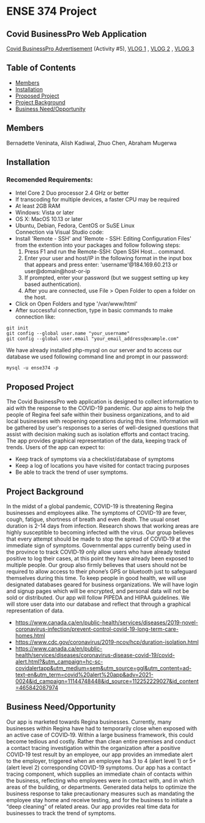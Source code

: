 # ENSE 374 Project
## Covid BusinessPro Web Application
[Covid BusinessPro Advertisement](https://youtu.be/rZd710qD6V8) (Activity #5), 
 [VLOG 1](https://www.youtube.com/watch?v=-A4Cb1X_mj0&feature=youtu.be)
, [VLOG 2](https://youtu.be/RHELajsj6EE)
, [VLOG 3](https://youtu.be/NnM0xuFU-Bk)

## Table of Contents
* [Members](#members)
* [Installation](#installation)
* [Proposed Project](#proposed‐project)
* [Project Background](#project‐background)
* [Business Need/Opportunity](#business‐need/opportunity)

## Members
Bernadette Veninata,
Alish Kadiwal,
Zhuo Chen,
Abraham Mugerwa

## Installation
### Recomended Requirements:
  * Intel Core 2 Duo processor 2.4 GHz or better
  * If transcoding for multiple devices, a faster CPU may be required
  * At least 2GB RAM
  * Windows: Vista or later
  * OS X: MacOS 10.13 or later
  * Ubuntu, Debian, Fedora, CentOS or SuSE Linux  
Connection via Visual Studio code:
  * Install 'Remote - SSH' and 'Remote - SSH: Editing Configuration Files' from the extention into your packages and follow following steps:
    1. Press F1 and run the Remote-SSH: Open SSH Host... command.
    1. Enter your user and host/IP in the following format in the input box that appears and press enter: 'username'@184.169.60.213 or user@domain@host-or-ip
    1. If prompted, enter your password (but we suggest setting up key based authentication).
    1. After you are connected, use File > Open Folder to open a folder on the host.
  * Click on Open Folders and type '/var/www/html'
  * After successful connection, type in basic commands to make connection like:
```
git init
git config --global user.name "your_username"
git config --global user.email "your_email_address@example.com"

```
We have already installed php-mysql on our server and to access our database we used following command line and prompt in our password:
```
mysql -u ense374 -p
```
## Proposed Project
The Covid BusinessPro web application is designed to collect information to aid with the response to the COVID-19 pandemic. Our app aims to help the people of Regina feel safe within their business organizations, and to aid local businesses with reopening operations during this time.  Information will be gathered by user's responses to a series of well-designed questions that assist with decision making such as isolation efforts and contact tracing. The app provides graphical representation of the data, keeping track of trends. Users of the app can expect to:
* Keep track of symptoms via a checklist/database of symptoms
* Keep a log of locations you have visited for contact tracing purposes
* Be able to track the trend of user symptoms.   

## Project Background
In the midst of a global pandemic, COVID-19 is threatening Regina businesses and employees alike. The symptoms of COVID-19 are fever, cough, fatigue, shortness of breath and even death. The usual onset duration is 2-14 days from infection. Research shows that working areas are highly susceptible to becoming infected with the virus. Our group believes that every attempt should be made to stop the spread of COVID‐19 at the immediate sign of symptoms. Governmental apps currently being used in the province to track COVID‐19 only allow users who have already tested positive to log their cases, at this point they have already been exposed to multiple people. Our group also firmly believes that users should not be required to allow access to their phone’s GPS or bluetooth just to safeguard themselves during this time.  To keep people in good health, we will use designated databases geared for business organizations.  We will have login and signup pages which will be encrypted, and personal data will not be sold or distributed. Our app will follow PIPEDA and HIPAA guidelines. We will store user data into our database and reflect that through a graphical representation of data.
* https://www.canada.ca/en/public-health/services/diseases/2019-novel-coronavirus-infection/prevent-control-covid-19-long-term-care-homes.html
* https://www.cdc.gov/coronavirus/2019-ncov/hcp/duration-isolation.html
* https://www.canada.ca/en/public-health/services/diseases/coronavirus-disease-covid-19/covid-alert.html?&utm_campaign=hc-sc-covidalertapp&utm_medium=sem&utm_source=ggl&utm_content=ad-text-en&utm_term=covid%20alert%20app&adv=2021-0024&id_campaign=11144748448&id_source=112252229027&id_content=465842087974


## Business Need/Opportunity
Our app is marketed towards Regina businesses. Currently, many businesses within Regina have had to temporarily close when exposed with an active case of COVID‐19. Within a large business framework, this could become tedious and costly.  Rather than clean entire premises and conduct a contact tracing investigation within the organization after a positive COVID‐19 test result by an employee, our app provides an immediate alert to the employer, triggered when an employee has 3 to 4 (alert level 1) or 5+ (alert level 2) corresponding COVID-19 symptoms. Our app has a contact tracing component, which supplies an immediate chain of contacts within the business, reflecting who employees were in contact with, and in which areas of the building, or departments.  Generated data helps to optimize the business response to take precautionary measures such as mandating the employee stay home and receive testing, and for the business to initiate a “deep cleaning” of related areas. Our app provides real time data for businesses to track the trend of symptoms.





